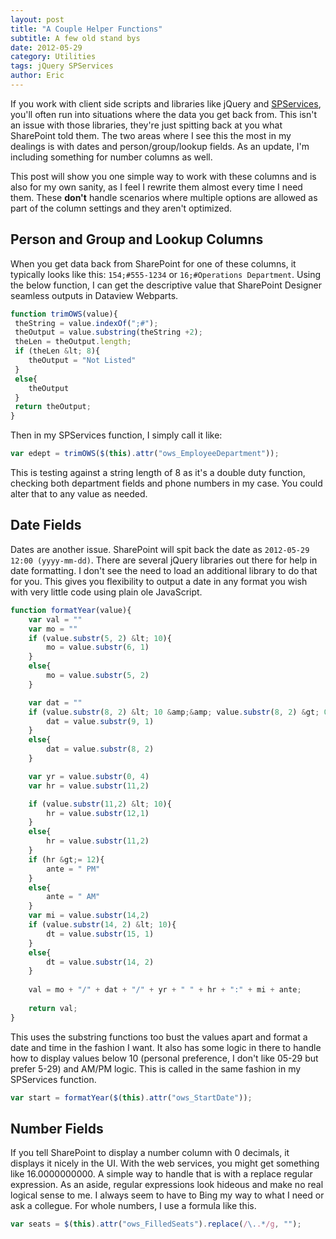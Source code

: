 ```yaml
---
layout: post
title: "A Couple Helper Functions"
subtitle: A few old stand bys
date: 2012-05-29
category: Utilities
tags: jQuery SPServices
author: Eric
---
```

If you work with client side scripts and libraries like jQuery and [SPServices](http://spservices.codeplex.com/), you'll often run into situations where the data you get back from. This isn't an issue with those libraries, they're just spitting back at you what SharePoint told them. The two areas where I see this the most in my dealings is with dates and person/group/lookup fields. As an update, I'm including something for number columns as well.

This post will show you one simple way to work with these columns and is also for my own sanity, as I feel I rewrite them almost every time I need them. These **don't** handle scenarios where multiple options are allowed as part of the column settings and they aren't optimized.

## Person and Group and Lookup Columns

When you get data back from SharePoint for one of these columns, it typically looks like this: ```154;#555-1234``` or ```16;#Operations Department```. Using the below function, I can get the descriptive value that SharePoint Designer seamless outputs in Dataview Webparts.

```javascript
function trimOWS(value){
 theString = value.indexOf(";#");
 theOutput = value.substring(theString +2);
 theLen = theOutput.length;
 if (theLen &lt; 8){
 	theOutput = "Not Listed"
 }
 else{
 	theOutput
 }
 return theOutput;
}
```
Then in my SPServices function, I simply call it like:

```javascript
var edept = trimOWS($(this).attr("ows_EmployeeDepartment"));
```

This is testing against a string length of 8 as it's a double duty function, checking both department fields and phone numbers in my case. You could alter that to any value as needed.

## Date Fields
Dates are another issue. SharePoint will spit back the date as `2012-05-29 12:00 (yyyy-mm-dd)`. There are several jQuery libraries out there for help in date formatting. I don't see the need to load an additional library to do that for you. This gives you flexibility to output a date in any format you wish with very little code using plain ole JavaScript.

```javascript
function formatYear(value){
	var val = ""
	var mo = ""
	if (value.substr(5, 2) &lt; 10){
		mo = value.substr(6, 1)
	}
	else{
		mo = value.substr(5, 2)
	}

	var dat = ""
	if (value.substr(8, 2) &lt; 10 &amp;&amp; value.substr(8, 2) &gt; 0){
		dat = value.substr(9, 1)
	}
	else{
		dat = value.substr(8, 2)
	}

	var yr = value.substr(0, 4)
	var hr = value.substr(11,2)

	if (value.substr(11,2) &lt; 10){
		hr = value.substr(12,1)
	}
	else{
		hr = value.substr(11,2)
	} 	
	if (hr &gt;= 12){
		ante = " PM"
	}
	else{
		ante = " AM"
	}
	var mi = value.substr(14,2)
	if (value.substr(14, 2) &lt; 10){
		dt = value.substr(15, 1)
	}
	else{
		dt = value.substr(14, 2)
	}
	 
	val = mo + "/" + dat + "/" + yr + " " + hr + ":" + mi + ante;
 
 	return val;
}
```

This uses the substring functions too bust the values apart and format a date and time in the fashion I want. It also has some logic in there to handle how to display values below 10 (personal preference, I don't like 05-29 but prefer 5-29) and AM/PM logic. This is called in the same fashion in my SPServices function.

```javascript
var start = formatYear($(this).attr("ows_StartDate"));
```

## Number Fields
If you tell SharePoint to display a number column with 0 decimals, it displays it nicely in the UI. With the web services, you might get something like 16.0000000000. A simple way to handle that is with a replace regular expression. As an aside, regular expressions look hideous and make no real logical sense to me. I always seem to have to Bing my way to what I need or ask a collegue. For whole numbers, I use a formula like this.

```javascript
var seats = $(this).attr("ows_FilledSeats").replace(/\..*/g, "");
```
